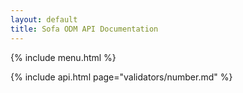 ```yaml
---
layout: default
title: Sofa ODM API Documentation
---
```


{% include menu.html %}

{% include api.html page="validators/number.md" %}
